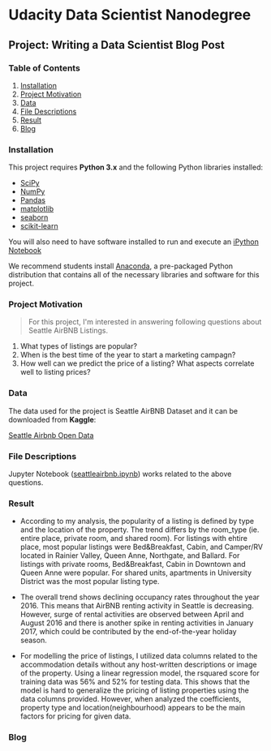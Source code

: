 # Udacity Data Scientist Nanodegree
## Project: Writing a Data Scientist Blog Post

### Table of Contents

1. [Installation](#Installation)
2. [Project Motivation](#Project-Motivation)
3. [Data](#Data)
4. [File Descriptions](#File-Descriptions)
5. [Result](#Result)
6. [Blog](#Blog)

### Installation

This project requires **Python 3.x** and the following Python libraries installed:

- [SciPy](https://www.scipy.org/)
- [NumPy](http://www.numpy.org/)
- [Pandas](http://pandas.pydata.org/)
- [matplotlib](http://matplotlib.org/)
- [seaborn](https://seaborn.pydata.org/)
- [scikit-learn](http://scikit-learn.org/stable/)


You will also need to have software installed to run and execute an [iPython Notebook](http://ipython.org/notebook.html)

We recommend students install [Anaconda](https://www.continuum.io/downloads), a pre-packaged Python distribution that contains all of the necessary libraries and software for this project.

### Project Motivation

> For this project, I'm interested in answering following questions about Seattle AirBNB Listings.

1) What types of listings are popular?
2) When is the best time of the year to start a marketing campagn?
3) How well can we predict the price of a listing? What aspects correlate well to listing prices?

### Data
The data used for the project is Seattle AirBNB Dataset and it can be downloaded from **Kaggle**:

[Seattle Airbnb Open Data](https://www.kaggle.com/airbnb/seattle/data)


### File Descriptions

Jupyter Notebook ([seattleairbnb.ipynb](https://github.com/eunbeejang/SeattleAirBNB/blob/main/seattleairbnb.ipynb)) works related to the above questions. 


### Result
- According to my analysis, the popularity of a listing is defined by type and the location of the property. The trend differs by the room_type (ie. entire place, private room, and shared room). For listings with ehtire place, most popular listings were Bed&Breakfast, Cabin, and Camper/RV located in Rainier Valley, Queen Anne, Northgate, and Ballard. For listings with private rooms, Bed&Breakfast, Cabin in Downtown and Queen Anne were popular. For shared units, apartments in University District was the most popular listing type.

- The overall trend shows declining occupancy rates throughout the year 2016. This means that AirBNB renting activity in Seattle is decreasing. However, surge of rental activities are observed between April and August 2016 and there is another spike in renting activities in January 2017, which could be contributed by the end-of-the-year holiday season.

- For modelling the price of listings, I utilized data columns related to the accommodation details without any host-written descriptions or image of the property. Using a linear regression model, the rsquared score for training data was 56% and 52% for testing data. This shows that the model is hard to generalize the pricing of listing properties using the data columns provided. However, when analyzed the coefficients, property type and location(neighbourhood) appears to be the main factors for pricing for given data.

### Blog

